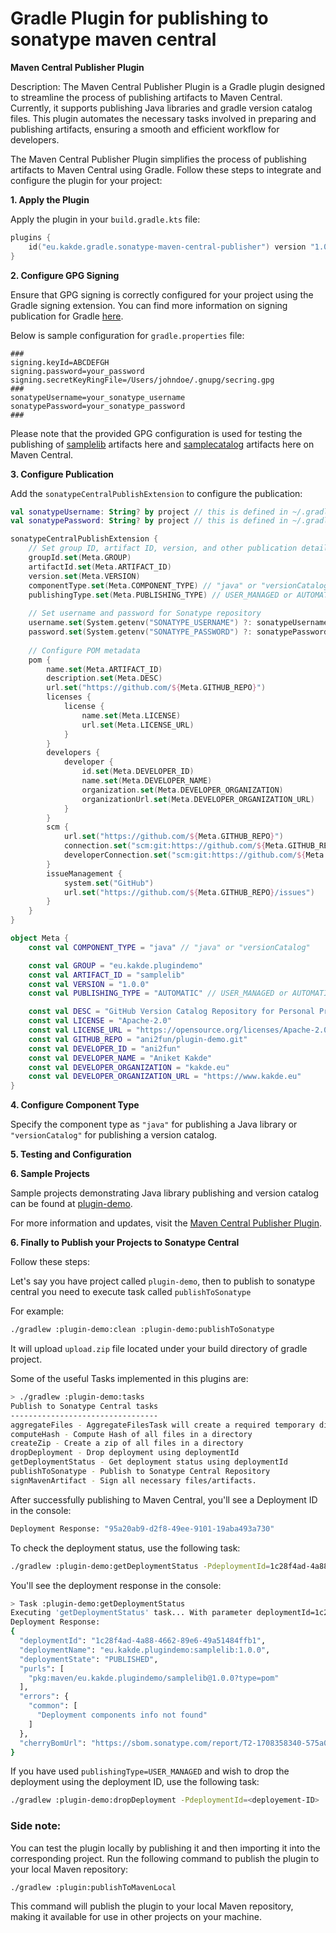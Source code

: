 # Gradle Plugin for publishing to sonatype maven central 

**Maven Central Publisher Plugin**

Description:
The Maven Central Publisher Plugin is a Gradle plugin designed to streamline the process of publishing artifacts to Maven Central. Currently, it supports publishing Java libraries and gradle version catalog files.
This plugin automates the necessary tasks involved in preparing and publishing artifacts, ensuring a smooth and efficient workflow for developers.


The Maven Central Publisher Plugin simplifies the process of publishing artifacts to Maven Central using Gradle. Follow these steps to integrate and configure the plugin for your project:

**1. Apply the Plugin**

Apply the plugin in your `build.gradle.kts` file:

```kotlin
plugins {
    id("eu.kakde.gradle.sonatype-maven-central-publisher") version "1.0.0"
}
```

**2. Configure GPG Signing**

Ensure that GPG signing is correctly configured for your project using the Gradle signing extension. You can find more information on signing publication for Gradle [here](https://docs.gradle.org/current/userguide/signing_plugin.html).

Below is sample configuration for `gradle.properties` file:

```properties
###
signing.keyId=ABCDEFGH
signing.password=your_password
signing.secretKeyRingFile=/Users/johndoe/.gnupg/secring.gpg
###
sonatypeUsername=your_sonatype_username
sonatypePassword=your_sonatype_password
###
```

Please note that the provided GPG configuration is used for testing the publishing of [samplelib](https://repo1.maven.org/maven2/eu/kakde/plugindemo/samplelib/) artifacts here and [samplecatalog](https://repo1.maven.org/maven2/eu/kakde/plugindemo/samplecatalog/) artifacts here on Maven Central.

**3. Configure Publication**

Add the `sonatypeCentralPublishExtension` to configure the publication:

```kotlin
val sonatypeUsername: String? by project // this is defined in ~/.gradle/gradle.properties
val sonatypePassword: String? by project // this is defined in ~/.gradle/gradle.properties

sonatypeCentralPublishExtension {
    // Set group ID, artifact ID, version, and other publication details
    groupId.set(Meta.GROUP)
    artifactId.set(Meta.ARTIFACT_ID)
    version.set(Meta.VERSION)
    componentType.set(Meta.COMPONENT_TYPE) // "java" or "versionCatalog"
    publishingType.set(Meta.PUBLISHING_TYPE) // USER_MANAGED or AUTOMATIC
    
    // Set username and password for Sonatype repository
    username.set(System.getenv("SONATYPE_USERNAME") ?: sonatypeUsername)
    password.set(System.getenv("SONATYPE_PASSWORD") ?: sonatypePassword)
    
    // Configure POM metadata
    pom {
        name.set(Meta.ARTIFACT_ID)
        description.set(Meta.DESC)
        url.set("https://github.com/${Meta.GITHUB_REPO}")
        licenses {
            license {
                name.set(Meta.LICENSE)
                url.set(Meta.LICENSE_URL)
            }
        }
        developers {
            developer {
                id.set(Meta.DEVELOPER_ID)
                name.set(Meta.DEVELOPER_NAME)
                organization.set(Meta.DEVELOPER_ORGANIZATION)
                organizationUrl.set(Meta.DEVELOPER_ORGANIZATION_URL)
            }
        }
        scm {
            url.set("https://github.com/${Meta.GITHUB_REPO}")
            connection.set("scm:git:https://github.com/${Meta.GITHUB_REPO}")
            developerConnection.set("scm:git:https://github.com/${Meta.GITHUB_REPO}")
        }
        issueManagement {
            system.set("GitHub")
            url.set("https://github.com/${Meta.GITHUB_REPO}/issues")
        }
    }
}

object Meta {
    const val COMPONENT_TYPE = "java" // "java" or "versionCatalog"

    const val GROUP = "eu.kakde.plugindemo"
    const val ARTIFACT_ID = "samplelib"
    const val VERSION = "1.0.0"
    const val PUBLISHING_TYPE = "AUTOMATIC" // USER_MANAGED or AUTOMATIC

    const val DESC = "GitHub Version Catalog Repository for Personal Projects based on Gradle"
    const val LICENSE = "Apache-2.0"
    const val LICENSE_URL = "https://opensource.org/licenses/Apache-2.0"
    const val GITHUB_REPO = "ani2fun/plugin-demo.git"
    const val DEVELOPER_ID = "ani2fun"
    const val DEVELOPER_NAME = "Aniket Kakde"
    const val DEVELOPER_ORGANIZATION = "kakde.eu"
    const val DEVELOPER_ORGANIZATION_URL = "https://www.kakde.eu"
}

```

**4. Configure Component Type**

Specify the component type as `"java"` for publishing a Java library or `"versionCatalog"` for publishing a version catalog.

**5. Testing and Configuration**

**6. Sample Projects**

Sample projects demonstrating Java library publishing and version catalog can be found at [plugin-demo](https://github.com/ani2fun/plugin-demo).

For more information and updates, visit the [Maven Central Publisher Plugin](https://github.com/ani2fun/plugin-demo).


**6. Finally to Publish your Projects to Sonatype Central**

Follow these steps:

Let's say you have project called `plugin-demo`, then to publish to sonatype central you need to execute task called `publishToSonatype`

For example:
```bash
./gradlew :plugin-demo:clean :plugin-demo:publishToSonatype
```

It will upload `upload.zip` file located under your build directory of gradle project.

Some of the useful Tasks implemented in this plugins are:
```bash
> ./gradlew :plugin-demo:tasks
Publish to Sonatype Central tasks
---------------------------------
aggregateFiles - AggregateFilesTask will create a required temporary directory and copy all signed files to it.
computeHash - Compute Hash of all files in a directory
createZip - Create a zip of all files in a directory
dropDeployment - Drop deployment using deploymentId
getDeploymentStatus - Get deployment status using deploymentId
publishToSonatype - Publish to Sonatype Central Repository
signMavenArtifact - Sign all necessary files/artifacts.
```

After successfully publishing to Maven Central, you'll see a Deployment ID in the console:

```bash
Deployment Response: "95a20ab9-d2f8-49ee-9101-19aba493a730"
```

To check the deployment status, use the following task:

```bash
./gradlew :plugin-demo:getDeploymentStatus -PdeploymentId=1c28f4ad-4a88-4662-89e6-49a51484ffb1
```

You'll see the deployment response in the console:
```bash
> Task :plugin-demo:getDeploymentStatus
Executing 'getDeploymentStatus' task... With parameter deploymentId=1c28f4ad-4a88-4662-89e6-49a51484ffb1
Deployment Response:
{
  "deploymentId": "1c28f4ad-4a88-4662-89e6-49a51484ffb1",
  "deploymentName": "eu.kakde.plugindemo:samplelib:1.0.0",
  "deploymentState": "PUBLISHED",
  "purls": [
    "pkg:maven/eu.kakde.plugindemo/samplelib@1.0.0?type=pom"
  ],
  "errors": {
    "common": [
      "Deployment components info not found"
    ]
  },
  "cherryBomUrl": "https://sbom.sonatype.com/report/T2-1708358340-575a0a7950c749d8841712efd60107d6"
}

```

If you have used `publishingType=USER_MANAGED` and wish to drop the deployment using the deployment ID, use the following task: 
```bash
./gradlew :plugin-demo:dropDeployment -PdeploymentId=<deployement-ID>
```

### Side note:
You can test the plugin locally by publishing it and then importing it into the corresponding project. Run the following command to publish the plugin to your local Maven repository:

```bash
./gradlew :plugin:publishToMavenLocal
```

This command will publish the plugin to your local Maven repository, making it available for use in other projects on your machine.